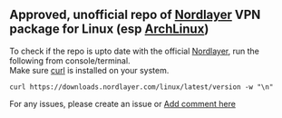 ## Approved, unofficial repo of [Nordlayer](https://nordlayer.com) VPN package for Linux (esp [ArchLinux](https://archlinux.org/)) 

To check if the repo is upto date with the official
[Nordlayer](https://nordlayer.com), run the following from
console/terminal.<br>
Make sure [curl](https://curl.se/) is installed on your system.

```
curl https://downloads.nordlayer.com/linux/latest/version -w "\n"
```
For any issues, please create an issue or
[Add comment here](https://aur.archlinux.org/packages/nordlayer)

